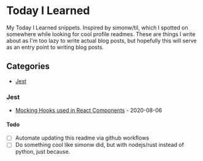 # Today I Learned 

My Today I Learned snippets. Inspired by simonw/til, which I spotted on somewhere while looking for cool profile readmes. These are things I write about as I'm too lazy to write actual blog posts, but hopefully this will serve as an entry point to writing blog posts.

## Categories
- [Jest](#jest)

### Jest

- [Mocking Hooks used in React Components](https://github.com/metruzanca/til/blob/master/jest/Mocking_Hooks.md) - 2020-08-06


#### Todo
- [ ] Automate updating this readme via github workflows
- [ ] Do something cool like simonw did, but with nodejs/rust instead of python, just because.
